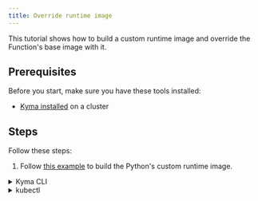 ```yaml
---
title: Override runtime image
---
```


This tutorial shows how to build a custom runtime image and override the Function's base image with it.

## Prerequisites

Before you start, make sure you have these tools installed:

- [Kyma installed](../../04-operation-guides/operations/02-install-kyma.md) on a cluster

## Steps

Follow these steps:

1. Follow [this example](https://github.com/kyma-project/examples/tree/main/custom-serverless-runtime-image) to build the Python's custom runtime image.

<div tabs name="steps" group="create-function">
  <details>
  <summary label="cli">
  Kyma CLI
  </summary>

2. Export these variables:

    ```bash
    export NAME={FUNCTION_NAME}
    export NAMESPACE={FUNCTION_NAMESPACE}
    export RUNTIME_IMAGE={RUNTIME_IMAGE_WITH_TAG}
    ```

3. Create your local development workspace using the built image:

    ```bash
    mkdir {FOLDER_NAME}
    cd {FOLDER_NAME}
    kyma init function --name $NAME --namespace $NAMESPACE --runtime-image-override $RUNTIME_IMAGE --runtime python39
    ```

4. Deploy your Function:

    ```bash
    kyma apply function
    ```

5. Verify whether your Function is running:

    ```bash
    kubectl get functions $NAME -n $NAMESPACE
    ```

  </details>
  <details>
  <summary label="kubectl">
  kubectl
  </summary>

2. Export these variables:

    ```bash
    export NAME={FUNCTION_NAME}
    export NAMESPACE={FUNCTION_NAMESPACE}
    export RUNTIME_IMAGE={RUNTIME_IMAGE_WITH_TAG}
    ```

3. Create a Function CR that specifies the Function's logic:

    ```yaml
    cat <<EOF | kubectl apply -f -
    apiVersion: serverless.kyma-project.io/v1alpha1
    kind: Function
    metadata:
      name: $NAME
      namespace: $NAMESPACE
    spec:
      runtime: python39
      runtimeImageOverride: $RUNTIME_IMAGE
      source: |
        module.exports = {
          main: function(event, context) {
            return 'Hello World!'
          }
        }
    EOF
    ```

4. Verify whether your Function is running:

    ```bash
    kubectl get functions $NAME -n $NAMESPACE
    ```

</details>
</div>
